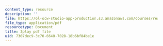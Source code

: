 ```yaml
---
content_type: resource
description: ''
file: https://ol-ocw-studio-app-production.s3.amazonaws.com/courses/res-6-007-signals-and-systems-spring-2011/7307dec93c706640702818b6bf84be1e_0Gat_aSzi5Y.pdf
file_type: application/pdf
resourcetype: Document
title: 3play pdf file
uid: 7307dec9-3c70-6640-7028-18b6bf84be1e
---
```

